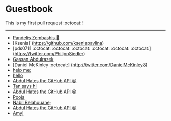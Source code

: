 # Guestbook

This is my first pull request :octocat:!

---

* [Pandelis Zembashis :panda_face:](http://twitter.com/pandelisz)
* [Ksenia[ (https://github.com/kseniapavlina)
* [pds0711 :octocat: :octocat: :octocat: :octocat: :octocat: :octocat:] (https://twitter.com/PhilippSiedler)
* [Gassan Abdulrazek](https://www.facebook.com/ghassan1998)
* [Daniel McKinley :octocat:] (http://twitter.com/DanielMcKinley8)
* [help me:](https://github.com/) 
* [hello](http://twitter.com/tzengbless)
* [Abdul Hates the GitHub API 😢 ](http://twitter.com/abdulajet)
* [Tan says hi](http://twitter.com/tzengbless)
* [Abdul Hates the GitHub API 😢 ](http://twitter.com/abdulajet)
* [Pooja](http://twitter.com/whoamitbh)
* [Nabil Belahouane;](http://twitter.com/FakeDealNabil)
* [Abdul Hates the GitHub API 😢 ](http://twitter.com/abdulajet)
* [Amy!](https://i.ytimg.com/vi/JalVHgKqBXs/maxresdefault.jpg)
